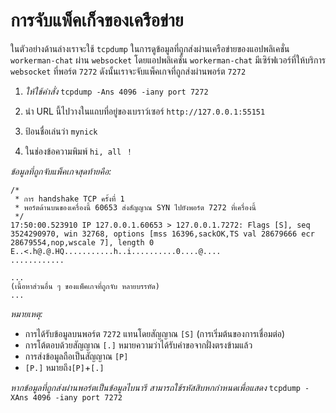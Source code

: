 # การจับแพ็คเก็จของเครือข่าย

ในตัวอย่างด้านล่างเราจะใช้ ```tcpdump``` ในการดูข้อมูลที่ถูกส่งผ่านเครือข่ายของแอปพลิเคชั่น ```workerman-chat``` ผ่าน ```websocket``` โดยแอปพลิเคชั่น ```workerman-chat``` มีเซิร์ฟเวอร์ที่ให้บริการ ```websocket``` ที่พอร์ต ```7272``` ดังนั้นเราจะจับแพ็คเกจที่ถูกส่งผ่านพอร์ต ```7272```

1. *ให้ใช้คำสั่ง* ```tcpdump -Ans 4096 -iany port 7272```

2. นำ URL นี้ไปวางในแถบที่อยู่ของเบราว์เซอร์ ```http://127.0.0.1:55151```

3. ป้อนชื่อเล่นว่า ```mynick```

4. ในช่องข้อความพิมพ์ ```hi, all ！```

*ข้อมูลที่ถูกจับแพ็คเกจสุดท้ายคือ:*

```
/*
 * การ handshake TCP ครั้งที่ 1
 * พอร์ตด้านบนของเครื่องนี้ 60653 ส่งสัญญาณ SYN ไปยังพอร์ต 7272 ที่เครื่องนี้
 */
17:50:00.523910 IP 127.0.0.1.60653 > 127.0.0.1.7272: Flags [S], seq 3524290970, win 32768, options [mss 16396,sackOK,TS val 28679666 ecr 28679554,nop,wscale 7], length 0
E..<.h@.@.HQ...........h..i..........0....@....
............

...
(เนื้อหาส่วนอื่น ๆ ของแพ็คเกจที่ถูกจับ หลายบรรทัด)
...
```

*หมายเหตุ:*
- การได้รับข้อมูลบนพอร์ต ```7272``` แทนโดยสัญญาณ ```[S]``` (การเริ่มต้นของการเชื่อมต่อ)
- การโต้ตอบด้วยสัญญาณ ```[.]``` หมายความว่าได้รับคำขอจากฝั่งตรงข้ามแล้ว
- การส่งข้อมูลถือเป็นสัญญาณ  ```[P]``` 
- ```[P.]``` หมายถึง```[P]```+```[.]```

*หากข้อมูลที่ถูกส่งผ่านพอร์ตเป็นข้อมูลไบนารี สามารถใช้รหัสสิบหกกำหนดเพื่อแสดง* ```tcpdump -XAns 4096 -iany port 7272```


